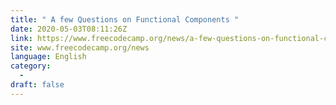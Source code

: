 ```yaml
---
title: " A few Questions on Functional Components "
date: 2020-05-03T08:11:26Z
link: https://www.freecodecamp.org/news/a-few-questions-on-functional-components/?utm_medium=RSS&utm_source=news.12bit.vn
site: www.freecodecamp.org/news
language: English
category:
  -   
draft: false
---
```

